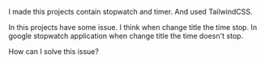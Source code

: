 I made this projects contain stopwatch and timer. And used TailwindCSS.

In this projects have some issue.
I think when change title the time stop.
In google stopwatch application when change title the time doesn't stop.

How can I solve this issue?
